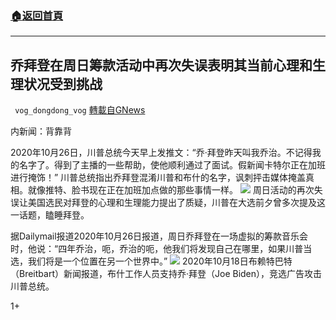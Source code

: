 ###  [:house:返回首頁](https://github.com/ourhimalayas/txt)
---

## 乔拜登在周日筹款活动中再次失误表明其当前心理和生理状况受到挑战
` vog_dongdong_vog` [轉載自GNews](https://gnews.org/zh-hans/457631/)

内新闻：背靠背

2020年10月26日，川普总统今天早上发推文：“乔·拜登昨天叫我乔治。不记得我的名字了。得到了主播的一些帮助，使他顺利通过了面试。假新闻卡特尔正在加班进行掩饰！” 川普总统指出乔拜登混淆川普和布什的名字，讽刺抨击媒体掩盖真相。就像推特、脸书现在正在加班加点做的那些事情一样。
![]()![](https://gnews-media-offload.s3.amazonaws.com/wp-content/uploads/2020/10/26102928/2-47.jpg)
周日活动的再次失误让美国选民对拜登的心理和生理能力提出了质疑，川普在大选前夕曾多次提及这一话题，瞌睡拜登。

据Dailymail报道2020年10月26日报道，周日乔拜登在一场虚拟的筹款音乐会时，他说：“四年乔治，呃，乔治的呃，他我们将发现自己在哪里，如果川普当选，我们将是一个位置在另一个世界中。”
![]()![](https://gnews-media-offload.s3.amazonaws.com/wp-content/uploads/2020/10/26102853/2-1-2.jpg)
2020年10月18日布赖特巴特（Breitbart）新闻报道，布什工作人员支持乔·拜登（Joe Biden），竞选广告攻击川普总统。

1+
